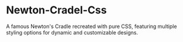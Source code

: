 # Newton-Cradel-Css
A famous Newton's Cradle recreated with pure CSS, featuring multiple styling options for dynamic and customizable designs.
